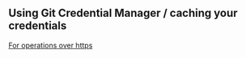 ## Using Git Credential Manager / caching your credentials

[For operations over https](https://docs.github.com/en/get-started/getting-started-with-git/caching-your-github-credentials-in-git)
